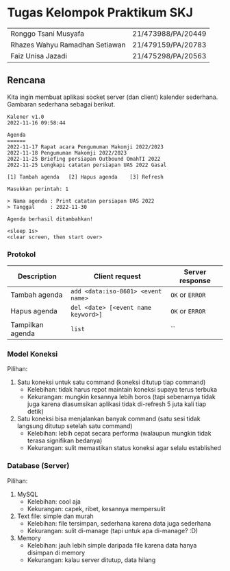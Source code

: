 # Tugas Kelompok Praktikum SKJ

|||
|--------------------------------|------------------|
|Ronggo Tsani Musyafa            |21/473988/PA/20449|
|Rhazes Wahyu Ramadhan Setiawan  |21/479159/PA/20783|
|Faiz Unisa Jazadi               |21/475298/PA/20563|

## Rencana

Kita ingin membuat aplikasi socket server (dan client) kalender sederhana.
Gambaran sederhana sebagai berikut.

    Kalener v1.0
    2022-11-16 09:58:44

    Agenda
    ======
    2022-11-17 Rapat acara Pengumuman Makomji 2022/2023
    2022-11-18 Pengumuman Makomji 2022/2023
    2022-11-25 Briefing persiapan Outbound OmahTI 2022
    2022-11-25 Lengkapi catatan persiapan UAS 2022 Gasal

    [1] Tambah agenda   [2] Hapus agenda    [3] Refresh

    Masukkan perintah: 1

    > Nama agenda : Print catatan persiapan UAS 2022
    > Tanggal     : 2022-11-30

    Agenda berhasil ditambahkan!

    <sleep 1s>
    <clear screen, then start over>

### Protokol

|Description|Client request|Server response|
|---|---|---|
|Tambah agenda|`add <data:iso-8601> <event name>`|`OK` or `ERROR`|
|Hapus agenda|`del <date> [<event name keyword>]`|`OK` or `ERROR`|
|Tampilkan agenda|`list`|``


### Model Koneksi

Pilihan:

1.  Satu koneksi untuk satu command (koneksi ditutup tiap command)
    -   Kelebihan: tidak harus repot maintain koneksi supaya terus terbuka
    -   Kekurangan: mungkin kesannya lebih boros (tapi sebenarnya tidak juga
        karena diasumsikan aplikasi tidak di-refresh 5 juta kali tiap detik)
2.  Satu koneksi bisa menjalankan banyak command (satu sesi tidak langsung
    ditutup setelah satu command)
    -   Kelebihan: lebih cepat secara performa (walaupun mungkin tidak terasa
        signifikan bedanya)
    -   Kekurangan: sulit memastikan status koneksi agar selalu established

### Database (Server)

Pilihan:

1.  MySQL
    -   Kelebihan: cool aja
    -   Kekurangan: capek, ribet, kesannya mempersulit
2.  Text file: simple dan murah
    -   Kelebihan: file tersimpan, sederhana karena data juga sederhana
    -   Kekurangan: sulit di-manage (tapi untuk apa di-manage? :D)
3.  Memory
    -   Kelebihan: jauh lebih simple daripada file karena data hanya disimpan di
        memory
    -   Kekurangan: kalau server ditutup, data hilang
